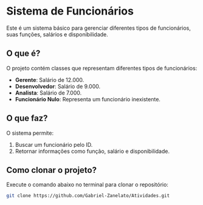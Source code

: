# Sistema de Funcionários
Este é um sistema básico para gerenciar diferentes tipos de funcionários, suas funções, salários e disponibilidade.

## O que é?

O projeto contém classes que representam diferentes tipos de funcionários:
- **Gerente**: Salário de 12.000.
- **Desenvolvedor**: Salário de 9.000.
- **Analista**: Salário de 7.000.
- **Funcionário Nulo**: Representa um funcionário inexistente.

## O que faz?

O sistema permite:
1. Buscar um funcionário pelo ID.
2. Retornar informações como função, salário e disponibilidade.

## Como clonar o projeto?

Execute o comando abaixo no terminal para clonar o repositório:

```bash
git clone https://github.com/Gabriel-Zanelato/Atividades.git

